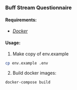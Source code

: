 ### Buff Stream Questionnaire


#### Requirements:
- *[Docker](https://docs.docker.com/)*


 #### Usage:
 1. Make copy of env.example
 ```bash
 cp env.example .env
 ```

2. Build docker images:
```bash
docker-compose build
```
